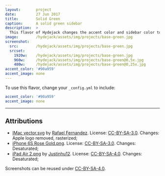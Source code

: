 ```yaml
---
layout:       project
date:         27 Jun 2017
title:        Solid Green
caption:      A solid green sidebar
description:  >
  This flavor of Hydejack changes the accent color and sidebar color to the same green as the "0b"-theme of the original Hyde Jekyll theme.
image:        /hydejack/assets/img/projects/base-green.jpg
screenshot:
  src:        /hydejack/assets/img/projects/base-green.jpg
  srcset:
    1920w:    /hydejack/assets/img/projects/base-green.jpg
    960w:     /hydejack/assets/img/projects/base-green@0,5x.jpg
    480w:     /hydejack/assets/img/projects/base-green@0,25x.jpg
accent_color: '#90a959'
accent_image: none
---
```


To use this flavor, change your `_config.yml` to include:

~~~yml
accent_color: '#90a959'
accent_image: none
~~~

***

## Attributions
* [IMac vector.svg](https://commons.wikimedia.org/wiki/File:IMac_vector.svg)
  by [Rafael Fernandez](https://commons.wikimedia.org/wiki/User:TheGoldenBox).
  License: [CC-BY-SA-3.0]. Changes: Apple logo removed, rasterized;
* [iPhone 6S Rose Gold.png](https://commons.wikimedia.org/wiki/File:IPhone_6S_Rose_Gold.png).
  License: [CC-BY-SA-3.0]. Changes: Desaturated;
* [iPad Air 2.png](https://commons.wikimedia.org/wiki/File:IPad_Air_2.png)
  by [Justinhu12](https://commons.wikimedia.org/wiki/User:Justinhu12).
  License: [CC-BY-SA-4.0]. Changes: Desaturated;

Screenshots can be reused under [CC-BY-SA-4.0].

[CC-BY-SA-4.0]: https://creativecommons.org/licenses/by-sa/4.0/
[CC-BY-SA-3.0]: https://creativecommons.org/licenses/by-sa/3.0/
